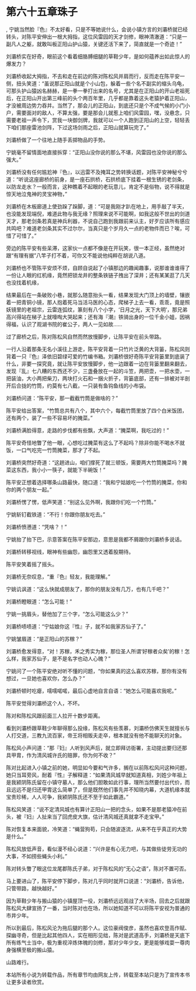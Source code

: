 # 第六十五章珠子
,  宁姚当然脸『色』不太好看，只是不等她说什么，会说小镇方言的刘灞桥就已经转头，对陈平安伸出一根大拇指，这位风雷园的天才剑修，眼神清澈道：“只是一副凡人之躯，就敢叫板正阳山护山猿，关键还活下来了，简直就是一个奇迹！”
   刘灞桥实在好奇，眼前这个看着细胳膊细腿的草鞋少年，是如何蕴养出如此惊人的爆发力？
   刘灞桥收起大拇指，不去和走在前边的陈对陈松风并肩而行，反而走在陈平安一侧，扭头笑道：“虽说那正阳山就是个小山包，躲着一些个名不副实的缩头乌龟，可那头护山猿凶名赫赫，是一拳一拳打出来的名号，尤其是在正阳山的开山老祖死后，在正阳山开出第三峰前的头个两百年里，几乎都是靠着这头老猿护着正阳山，才没被周边势力吞并。当然了，那会儿的正阳山，到底还只是个不成气候的小门小户，需要面对的敌人，不算太强，要是那会儿就惹上咱们风雷园，嘿，没悬念，只需要老祖一声令下，赏我一块御剑牌，我就可以一个人跑到正阳山的上空，轻轻丢下咱们那座雷池剑阵，下过这场剑雨之后，正阳山就算玩完了。”
   刘灞桥做了一个往地上随手丢掷物品的手势。
   宁姚毫不留情面地直接拆穿：“正阳山没你说的那么不堪，风雷园也没你说的那么强大。”
   刘灞桥没有任何尴尬神『色』，以迅雷不及掩耳之势转换话题，对陈平安神秘兮兮道：“听说这座廊桥的前身，是一座石拱桥，石拱桥底下挂着一根生锈的老剑条，以防龙走水？一般而言，这种瞧着不起眼的老玩意儿，肯定不是俗物，说不得就是惊天地泣鬼神的灵宝神物，”
   刘灞桥在木板廊道上使劲跺了跺脚，道：“可是我刚才趴在地上，用手敲了半天，也没能发现端倪，难道此物与我无缘？照理来说不可能啊，如我这般不世出的剑道天才，那老剑条若真是神兵利器，不说自己跑到我跟前来认主，好歹应该所有感应共鸣吧？难道老剑条其实不过尔尔，当真只是个岁月久一点的老物件而已？唉，可惜了可惜了。”
   旁边的陈平安有些呆滞，这家伙一点都不像是在开玩笑，很一本正经，虽然绝对跟“有理有据”八竿子打不着，可你又不能说他纯粹在胡说八道。
   刘灞桥也不管陈平安烦不烦，自顾自说起了小镇那边的趣闻趣事，说那谁谁谁得了一份让人眼的红机缘，竟然把锁龙井的整条铁链子拽出了深井；还有某某逛了几天也没找着机缘，
   结果最后在一条破败小巷，就那么随意抬头一看，结果发现大门顶上的墙壁，镶嵌着一把青铜小镜，那人抱着死马当活马医的心态，爬梯子上去一看，乖乖，竟是照妖镜里的老祖宗，云雷连弧纹，篆刻有八个小字，‘日月之光，天下大明’，那兄弟高兴得站在梯子上就嚎啕大哭起来；还有海『潮』铁骑出身的一位千金小姐，因祸得福，认识了观湖书院的崔公子，两人一见如故……
   过了廊桥之后，陈对陈松风自然而然放慢脚步，让陈平安在前头带路。
   一行人沿着那条无名小溪往上游走，陈平安背着一只竹片泛黄的大背篓，陈松风则背着一只『色』泽依旧碧绿可爱的竹编书箱。刘灞桥很好奇陈平安背篓里到底装了什么，非要一探究竟，就让陈平安放慢脚步，他一边跟着一边在背篓里翻来翻去，发现『乱』七八糟的东西还不少，三盏叠放在一起的斗笠，两把壶，一把水壶，一把装油，大小两把柴刀，两块打火石和一捆火折子，背篓底部，还有一排被对半剖开后合拢的竹筒，约莫有七八截，一只装有鱼钩鱼线的小布袋。
   刘灞桥问道：“陈平安，那一截截竹筒是做啥的？”
   陈平安给出答案，“竹筒总共有八个，其中六个，每截竹筒里放了四个白米饭团，还有两个，装了一些不容易坏的腌菜。”
   刘灞桥满脸得意，走路的步伐都有些飘，大声道：“腌菜啊，我吃过的！”
   陈平安奇怪地瞥了他一眼，心想吃过腌菜有这么了不起吗？除非你能不喝水不就饭，一口气吃完一竹筒腌菜，那才了不起。
   刘灞桥突然好奇道：“这趟进山，咱们撑死了就三顿饭，需要两大竹筒腌菜吗？腌菜这东西，我小小一筷子，就能下半碗饭！”
   陈平安正想着选择哪条山路最快，随口道：“我和宁姑娘吃一个竹筒的腌菜，你和你的两个朋友一起。”
   刘灞桥愣了愣，低声笑道：“别这么见外啊，我跟你们吃一个竹筒。”
   宁姚斩钉截铁道：“不行！你跟你朋友吃去。”
   刘灞桥愤懑道：“凭啥？！”
   宁姚抬了抬下巴，示意答案在陈平安那边，意思是我都不屑跟你刘灞桥多说话。
   刘灞桥转移视线，眼神有些幽怨，幽怨里又透着股期待。
   陈平安笑着摇了摇头。
   刘灞桥无奈叹息，“重『色』轻友，我能理解。”
   宁姚讥讽道：“这么快就成朋友了，那你的朋友没有几万，也有几千吧？”
   刘灞桥瞪眼道：“怎么可能！”
   宁姚一挑眉头，替他加了三个字，“怎么可能这么少？”
   刘灞桥啧啧道：“宁姑娘你这『性』子，就不如我家苏仙子了。”
   宁姚皱眉道：“是正阳山的苏稼？”
   刘灞桥愈发得意，“对！苏稼，禾之秀实为稼，那位圣人所谓‘好稼者众矣’的稼！怎么样，我家苏仙子，是不是名字也动人心魄？”
   宁姚问了一个陈平安绝对听不懂的问题，“你如果真的这么喜欢苏稼，那你有没有想过，一旦她也喜欢你，怎么办？”
   刘灞桥顿时吃瘪，嚅嚅喏喏，最后心虚地自言自语：“她怎么可能喜欢我呢。”
   陈平安觉得刘灞桥这个人，不坏。
   陈对和陈松风跟前面三人拉开十数步距离。
   看到刘灞桥跟草鞋少年聊得那么投缘，陈松风有些羡慕，刘灞桥仿佛天生就擅长与人打交道，三教九流百家，帝王将相贩夫走卒，根本就没有他不能聊天的对象。
   陈松风小声问道：“那『妇』人听到风声后，就立即拜访衙署，主动提出要归还那具甲胄，作为清风城许氏的赔罪，你为何不收？”
   陈对比起进入小镇之前的她，明显如今要和气许多，搁在以前陈松风问这种问题，她只当耳旁风，耐着『性』子解释道：“如果清风城早就知道真相，刘姓少年祖上是我颍阴陈氏留在小镇守墓人，那么他们胆敢如此行事，理所当然要付出代价，而且远远不是归还甲胄这么简单了，但是既然他们事先并不知晓内幕，大道机缘本就宝贵珍稀，人人可争，我颍阴陈氏还不至于如此霸道。”
   陈松风笑道：“说不定清风城也有算计正阳山一把的念头，如果不是那老猿冲在前头，被『妇』人扯来当了回虎皮大旗，估计清风城还真就拿不走宝甲。”
   陈对恢复本来面貌，冷笑道：“蝇营狗苟，只会随波逐流，从来不在乎真正的大势是什么。”
   陈松风放低声音，看似漫不经心说道：“兴许是有心无力吧，与其做些徒劳无功的大事，不如捞些蝇头小利。”
   陈对转头瞥了眼这位龙尾郡陈氏子弟，对于陈松风的“无心之语”，陈对不置可否。
   马上要进山了，陈平安停下脚步，陈对几乎同时就开口说道：“刘灞桥，告诉他，只管带路，越快越好。”
   因为草鞋少年与搬山猿的小镇屋顶一役，刘灞桥远远观战了大半场，回去之后就跟陈松风大肆宣扬了一番，当时陈对也在场，所以她知道不可以将陈平安视为普通的市井少年。
   所以到最后，陈松风沦为拖后腿的那个人。这位豪阀俊彦，虽然也喜欢登高作赋、探幽寻奇，但是比起其他四人，实在相形见绌，陈对是武道高手，刘灞桥是天底下所有练气士当中，极为重视淬炼体魄的剑修，那对少年少女，更是能够戏耍一尊肉身强横至极的搬山猿。
   山路难行。
  本站所有小说为转载作品，所有章节均由网友上传，转载至本站只是为了宣传本书让更多读者欣赏。